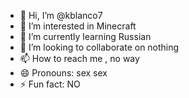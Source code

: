 - 👋 Hi, I’m @kblanco7
- 👀 I’m interested in Minecraft
- 🌱 I’m currently learning Russian
- 💞️ I’m looking to collaborate on nothing
- 📫 How to reach me , no way
- 😄 Pronouns: sex sex
- ⚡ Fun fact: NO

<!---
kblanco7/kblanco7 is a ✨ special ✨ repository because its `README.md` (this file) appears on your GitHub profile.
You can click the Preview link to take a look at your changes.
--->
